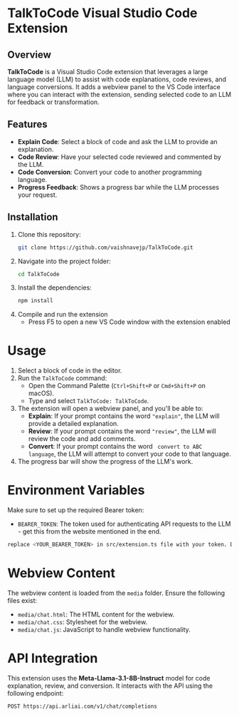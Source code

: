 # TalkToCode Visual Studio Code Extension

## Overview

**TalkToCode** is a Visual Studio Code extension that leverages a large language model (LLM) to assist with code explanations, code reviews, and language conversions. It adds a webview panel to the VS Code interface where you can interact with the extension, sending selected code to an LLM for feedback or transformation.

## Features

- **Explain Code**: Select a block of code and ask the LLM to provide an explanation.
- **Code Review**: Have your selected code reviewed and commented by the LLM.
- **Code Conversion**: Convert your code to another programming language.
- **Progress Feedback**: Shows a progress bar while the LLM processes your request.

## Installation

1. Clone this repository:
   ```bash
   git clone https://github.com/vaishnavejp/TalkToCode.git
   ```
2. Navigate into the project folder:
   ```bash
   cd TalkToCode
   ```
4. Install the dependencies:
   ```bash
   npm install
   ```
5. Compile and run the extension
   - Press F5 to open a new VS Code window with the extension enabled

# Usage

1. Select a block of code in the editor.
2. Run the `TalkToCode` command:
   * Open the Command Palette (`Ctrl+Shift+P` or `Cmd+Shift+P` on macOS).
   * Type and select `TalkToCode: TalkToCode`.
3. The extension will open a webview panel, and you'll be able to:
   * **Explain**: If your prompt contains the word `"explain"`, the LLM will provide a detailed explanation.
   * **Review**: If your prompt contains the word `"review"`, the LLM will review the code and add comments.
   * **Convert**: If your prompt contains the word ` convert to ABC language`, the LLM will attempt to convert your code to that language.
4. The progress bar will show the progress of the LLM's work.

# Environment Variables

Make sure to set up the required Bearer token:

* `BEARER_TOKEN`: The token used for authenticating API requests to the LLM - get this from the website mentioned in the end.

```bash
replace <YOUR_BEARER_TOKEN> in src/extension.ts file with your token. Dont include the word Bearer
```

# Webview Content

The webview content is loaded from the `media` folder. Ensure the following files exist:

* `media/chat.html`: The HTML content for the webview.
* `media/chat.css`: Stylesheet for the webview.
* `media/chat.js`: JavaScript to handle webview functionality.

# API Integration

This extension uses the **Meta-Llama-3.1-8B-Instruct** model for code explanation, review, and conversion. It interacts with the API using the following endpoint:

```plaintext
POST https://api.arliai.com/v1/chat/completions
```
